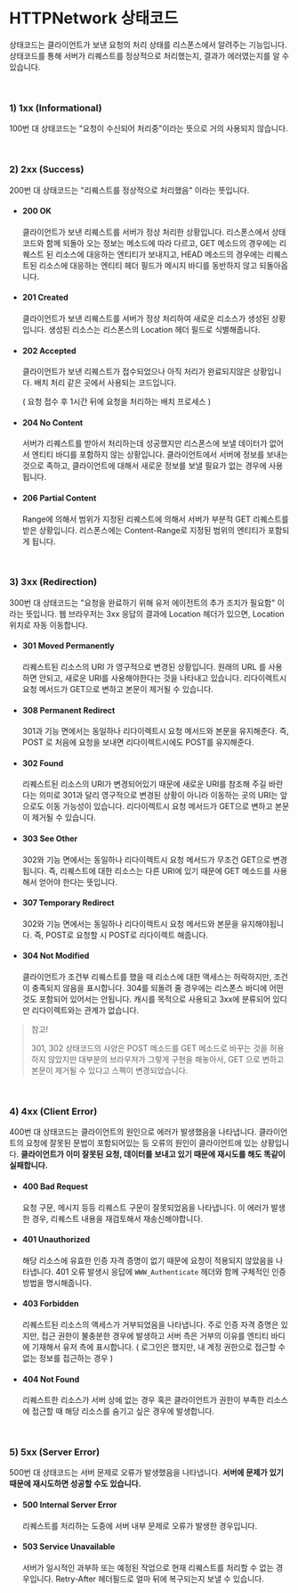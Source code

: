 # HTTPNetwork 상태코드

상태코드는 클라이언트가 보낸 요청의 처리 상태를 리스폰스에서 알려주는 기능입니다. 상태코드를 통해 서버가 리퀘스트를 정상적으로 처리했는지, 결과가 에러였는지를 알 수 있습니다.

<br>

### 1) 1xx (Informational)

100번 대 상태코드는 "요청이 수신되어 처리중"이라는 뜻으로 거의 사용되지 않습니다.

<br>

### 2) 2xx (Success)

200번 대 상태코드는 "리퀘스트를 정상적으로 처리했음" 이라는 뜻입니다.

- #### 200 OK

  클라이언트가 보낸 리퀘스트를 서버가 정상 처리한 상황입니다. 리스폰스에서 상태 코드와 함께 되돌아 오는 정보는 메소드에 따라 다르고, GET 메소드의 경우에는 리퀘스트 된 리소스에 대응하는 엔티티가 보내지고, HEAD 메소드의 경우에는 리퀘스트된 리소스에 대응하는 엔티티 헤더 필드가 메시지 바디를 동반하지 않고 되돌아옵니다.

- #### 201 Created

  클라이언트가 보낸 리퀘스트를 서버가 정상 처리하여 새로운 리소스가 생성된 상황입니다. 생성된 리소스는 리스폰스의 Location 헤더 필드로 식별해줍니다.

- #### 202 Accepted

  클라이언트가 보낸 리퀘스트가 접수되었으나 아직 처리가 완료되지않은 상황입니다. 배치 처리 같은 곳에서 사용되는 코드입니다. 

  ( 요청 접수 후 1시간 뒤에 요청을 처리하는 배치 프로세스 )

- #### 204 No Content

  서버가 리퀘스트를 받아서 처리하는데 성공했지만 리스폰스에 보낼 데이터가 없어서 엔티티 바디를 포함하지 않는 상황입니다. 클라이언트에서 서버에 정보를 보내는 것으로 족하고, 클라이언트에 대해서 새로운 정보를 보낼 필요가 없는 경우에 사용됩니다.

- #### 206 Partial Content

  Range에 의해서 범위가 지정된 리퀘스트에 의해서 서버가 부분적 GET 리퀘스트를 받은 상황입니다. 리스폰스에는 Content-Range로 지정된 범위의 엔티티가 포함되게 됩니다.

<br>

### 3) 3xx (Redirection)

300번 대 상태코드는 "요청을 완료하기 위해 유저 에이전트의 추가 조치가 필요함" 이라는 뜻입니다. 웹 브라우저는 3xx 응답의 결과에 Location 헤더가 있으면, Location 위치로 자동 이동합니다.

- #### 301 Moved Permanently

  리퀘스트된 리소스의 URI 가 영구적으로 변경된 상황입니다. 원래의 URL 를 사용하면 안되고, 새로운 URI를 사용해야한다는 것을 나타내고 있습니다. 리다이렉트시 요청 메서드가 GET으로 변하고 본문이 제거될 수 있습니다. 

- #### 308 Permanent Redirect

  301과 기능 면에서는 동일하나 리다이렉트시 요청 메서드와 본문을 유지해준다. 즉, POST 로 처음에 요청을 보내면 리다이렉트시에도 POST를 유지해준다.

- #### 302 Found

  리퀘스트된 리소스의 URI가 변경되어있기 때문에 새로운 URI를 참조해 주길 바란다는 의미로 301과 달리 영구적으로 변경된 상황이 아니라 이동하는 곳의 URI는 앞으로도 이동 가능성이 있습니다. 리다이렉트시 요청 메서드가 GET으로 변하고 본문이 제거될 수 있습니다.

- #### 303 See Other

  302와 기능 면에서는 동일하나 리다이렉트시 요청 메서드가 무조건 GET으로 변경됩니다. 즉, 리퀘스트에 대한 리소스는 다른 URI에 있기 때문에 GET 메소드를 사용해서 얻어야 한다는 뜻입니다.

- #### 307 Temporary Redirect

  302와 기능 면에서는 동일하나 리다이렉트시 요청 메서드와 본문을 유지해야됩니다. 즉, POST로 요청할 시 POST로 리다이렉트 해줍니다.

- #### 304 Not Modified

  클라이언트가 조건부 리퀘스트를 했을 때 리소스에 대한 액세스는 허락하지만, 조건이 충족되지 않음을 표시합니다. 304를 되돌려 줄 경우에는 리스폰스 바디에 어떤 것도 포함되어 있어서는 안됩니다. 캐시를 목적으로 사용되고 3xx에 분류되어 있디만 리다이렉트와는 관계가 없습니다.

> 참고!
>
> 301, 302 상태코드의 사양은 POST 메소드를 GET 메소드로 바꾸는 것을 허용하지 않았지만 대부분의 브라우저가 그렇게 구현을 해놓아서, GET 으로 변하고 본문이 제거될 수 있다고 스펙이 변경되었습니다.

<br>

### 4) 4xx (Client Error)

400번 대 상태코드는 클라이언트의 원인으로 에러가 발생했음을 나타냅니다. 클라이언트의 요청에 잘못된 문법이 포함되어있는 등 오류의 원인이 클라이언트에 있는 상황입니다. **클라이언트가 이미 잘못된 요청, 데이터를 보내고 있기 때문에 재시도를 해도 똑같이 실패합니다.**

- #### 400 Bad Request

  요청 구문, 메시지 등등 리퀘스트 구문이 잘못되었음을 나타냅니다. 이 에러가 발생한 경우, 리퀘스트 내용을 재검토해서 재송신해야합니다.

- #### 401 Unauthorized

  해당 리소스에 유효한 인증 자격 증명이 없기 때문에 요청이 적용되지 않았음을 나타냅니다. 401 오류 발생시 응답에 `WWW_Authenticate` 헤더와 함께 구체적인 인증 방법을 명시해줍니다.

- #### 403 Forbidden

  리퀘스트된 리소스의 액세스가 거부되었음을 나타냅니다. 주로 인증 자격 증명은 있지만, 접근 권한이 불충분한 경우에 발생하고 서버 측은 거부의 이유를 엔티티 바디에 기재해서 유저 측에 표시합니다. ( 로그인은 했지만, 내 계정 권한으로 접근할 수 없는 정보를 접근하는 경우 )

- #### 404 Not Found

  리퀘스트한 리소스가 서버 상에 없는 경우 혹은 클라이언트가 권한이 부족한 리소스에 접근할 때 해당 리소스를 숨기고 싶은 경우에 발생합니다.

<br>

### 5) 5xx (Server Error)

500번 대 상태코드는 서버 문제로 오류가 발생했음을 나타냅니다. **서버에 문제가 있기 때문에 재시도하면 성공할 수도 있습니다.**

- #### 500 Internal Server Error

  리퀘스트를 처리하는 도중에 서버 내부 문제로 오류가 발생한 경우입니다.

- #### 503 Service Unavailable

  서버가 일시적인 과부하 또는 예정된 작업으로 현재 리퀘스트를 처리할 수 없는 경우입니다. Retry-After 헤더필드로 얼마 뒤에 복구되는지 보낼 수 있습니다.

  